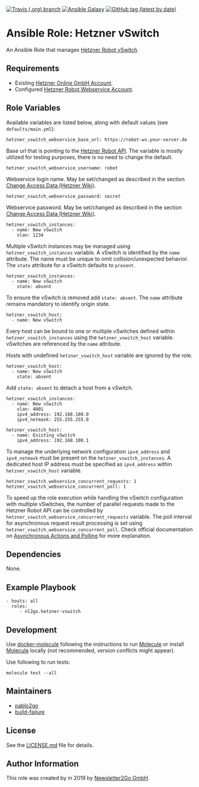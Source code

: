 [![Travis (.org) branch](https://img.shields.io/travis/nl2go/ansible-role-hetzner-vswitch/master)](https://travis-ci.org/nl2go/ansible-role-hetzner-vswitch)
[![Ansible Galaxy](https://img.shields.io/badge/role-nl2go.hetzner_vswitch-blue.svg)](https://galaxy.ansible.com/nl2go/hetzner_vswitch/)
[![GitHub tag (latest by date)](https://img.shields.io/github/v/tag/nl2go/ansible-role-hetzner-vswitch)](https://galaxy.ansible.com/nl2go/hetzner_vswitch)

# Ansible Role: Hetzner vSwitch

An Ansible Role that manages [Hetzner Robot vSwitch](https://wiki.hetzner.de/index.php/Vswitch/en).

## Requirements

- Existing [Hetzner Online GmbH Account](https://accounts.hetzner.com).
- Configured [Hetzner Robot Webservice Account](https://robot.your-server.de/preferences).

## Role Variables

Available variables are listed below, along with default values (see `defaults/main.yml`):

    hetzner_vswitch_webservice_base_url: https://robot-ws.your-server.de
 
Base url that is pointing to the [Hetzner Robot API](https://robot.your-server.de/doc/webservice/de.html). The variable is mostly utilized for testing purposes, there
is no need to change the default.

    hetzner_vswitch_webservice_username: robot
    
Webservice login name. May be set/changed as described in the section [Change Access Data (Hetzner Wiki)](https://wiki.hetzner.de/index.php/KonsoleH:Zugangsdaten_aendern/en).

    hetzner_vswitch_webservice_password: secret
    
Webservice password. May be set/changed as described in the section [Change Access Data (Hetzner Wiki)](https://wiki.hetzner.de/index.php/KonsoleH:Zugangsdaten_aendern/en).

    hetzner_vswitch_instances:
      - name: New vSwitch
        vlan: 1234
    
Multiple vSwitch instances may be managed using `hetzner_vswitch_instances` variable. A vSwitch is 
identified by the `name` attribute. The name must be unique to omit collision/unexpected behavior. 
The `state` attribute for a vSwitch defaults to `present`.

    hetzner_vswitch_instances:
      - name: New vSwitch
        state: absent

To ensure the vSwitch is removed add `state: absent`. The `name` attribute remains mandatory to identify origin state.

    hetzner_vswitch_host:
      - name: New vSwitch

Every host can be bound to one or multiple vSwitches defined within `hetzner_vswitch_instances` using the `hetzner_vswitch_host` variable. vSwitches
are referenced by the `name` attribute.

Hosts with undefined `hetzner_vswitch_host` variable are ignored by the role.

    hetzner_vswitch_host:
      - name: New vSwitch
        state: absent

Add `state: absent` to detach a host from a vSwitch. 

    hetzner_vswitch_instances:
      - name: New vSwitch
        vlan: 4001
        ipv4_address: 192.168.100.0
        ipv4_netmask: 255.255.255.0
           
    hetzner_vswitch_host:
      - name: Existing vSwitch
        ipv4_address: 192.168.100.1
                   
To manage the underlying network configuration `ipv4_address` and `ipv4_netmask` must be present on the `hetzner_vswitch_instances`.
A dedicated host IP address must be specified as `ipv4_address` within `hetzner_vswitch_host` variable.

    hetzner_vswitch_webservice_concurrent_requests: 1
    hetzner_vswitch_webservice_concurrent_poll: 1
    
To speed up the role execution while handling the vSwitch configuration with multiple vSwitches, the number of parallel requests made to the Hetzner Robot API
can be controlled by `hetzner_vswitch_webservice_concurrent_requests` variable. The poll interval for asynchronous request
result processing is set using `hetzner_vswitch_webservice_concurrent_poll`. Check official documentation on
[Asynchronous Actions and Polling](https://docs.ansible.com/ansible/latest/user_guide/playbooks_async.html) for more explanation. 

## Dependencies

None.

## Example Playbook

    - hosts: all
      roles:
         - nl2go.hetzner-vswitch

## Development
Use [docker-molecule](https://github.com/nl2go/docker-molecule) following the instructions to run [Molecule](https://molecule.readthedocs.io/en/stable/)
or install [Molecule](https://molecule.readthedocs.io/en/stable/) locally (not recommended, version conflicts might appear).


Use following to run tests:

    molecule test --all

## Maintainers

- [pablo2go](https://github.com/pablo2go)
- [build-failure](https://github.com/build-failure)

## License

See the [LICENSE.md](LICENSE.md) file for details.

## Author Information

This role was created by in 2019 by [Newsletter2Go GmbH](https://www.newsletter2go.com/).
